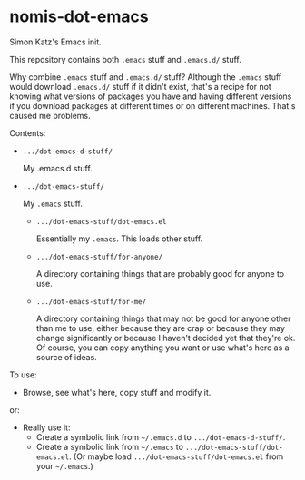 # nomis-dot-emacs

Simon Katz's Emacs init.

This repository contains both `.emacs` stuff and `.emacs.d/` stuff.

Why combine `.emacs` stuff and `.emacs.d/` stuff? Although the
`.emacs` stuff would download `.emacs.d/` stuff if it didn't exist,
that's a recipe for not knowing what versions of packages you have and
having different versions if you download packages at different times
or on different machines. That's caused me problems.

Contents:

*   `.../dot-emacs-d-stuff/`

     My .emacs.d stuff.

*   `.../dot-emacs-stuff/`

    My `.emacs` stuff.

    * `.../dot-emacs-stuff/dot-emacs.el`

        Essentially my `.emacs`. This loads other stuff.

    * `.../dot-emacs-stuff/for-anyone/`

        A directory containing things that are probably good for anyone to use.

    * `.../dot-emacs-stuff/for-me/`

        A directory containing things that may not be good for
          anyone other than me to use, either because they are crap or
          because they may change significantly or because I haven't
          decided yet that they're ok. Of course, you can copy
          anything you want or use what's here as a source of ideas.

To use:
* Browse, see what's here, copy stuff and modify it.

or:

* Really use it:
    * Create a symbolic link from `~/.emacs.d` to `.../dot-emacs-d-stuff/`.
    * Create a symbolic link from `~/.emacs` to
      `.../dot-emacs-stuff/dot-emacs.el`. (Or maybe load
      `.../dot-emacs-stuff/dot-emacs.el` from your `~/.emacs`.)
